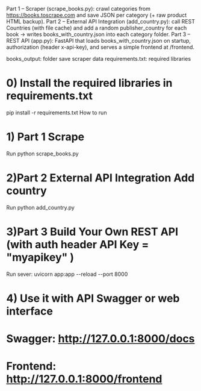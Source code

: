 Part 1 – Scraper (scrape_books.py): crawl categories from https://books.toscrape.com
 and save JSON per category (+ raw product HTML backup).
Part 2 – External API Integration (add_country.py): call REST Countries (with file cache) and add a random publisher_country for each book → writes books_with_country.json into each category folder.
Part 3 – REST API (app.py): FastAPI that loads books_with_country.json on startup, authorization (header x-api-key), and serves a simple frontend at /frontend.

books_output: folder save scraper data
requirements.txt: required libraries



# 0) Install the required libraries in requirements.txt
pip install -r requirements.txt
How to run

# 1) Part 1 Scrape
Run python scrape_books.py
# 2)Part 2 External API Integration Add country
Run python add_country.py

# 3)Part 3 Build Your Own REST API (with auth header API Key = "myapikey" )
Run sever:
uvicorn app:app --reload --port 8000

# 4) Use it with API Swagger or web interface
# Swagger:  http://127.0.0.1:8000/docs
# Frontend: http://127.0.0.1:8000/frontend
